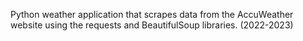 Python weather application that scrapes data from the AccuWeather website using the requests and BeautifulSoup libraries. (2022-2023)
